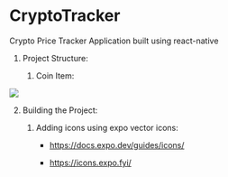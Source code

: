 # CryptoTracker
Crypto Price Tracker Application built using react-native

1. Project Structure:

    1. Coin Item:

![](../coin_item.PNG)

2. Building the Project:

    1. Adding icons using expo vector icons:

        - https://docs.expo.dev/guides/icons/

        - https://icons.expo.fyi/
